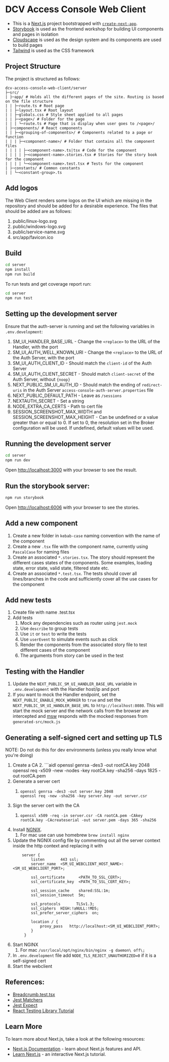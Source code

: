 # DCV Access Console Web Client
* This is a [Next.js](https://nextjs.org/) project bootstrapped with [`create-next-app`](https://github.com/vercel/next.js/tree/canary/packages/create-next-app).
* [Storybook](https://storybook.js.org/) is used as the frontend workshop for building UI components and pages in isolation 
* [Cloudscape](https://cloudscape.design/) is used as the design system and its components are used to build pages
* [Tailwind](https://tailwindcss.com/) is used as the CSS framework

## Project Structure
The project is structured as follows:

```text
dcv-access-console-web-client/server
├─src/
| ├─app/ # Holds all the different pages of the site. Routing is based on the file structure
| | ├─route.ts # Root page
| | ├─layout.tsx # Root layout
| | ├─globals.css # Style sheet applied to all pages
| | ├─<page>/ # Folder for the page
| | | └─route.ts # Page that is display when user goes to /<page>/
| ├─components/ # React components
| | ├─<grouping-of-components>/ # Components related to a page or function
| | | ├─<component-name>/ # Folder that contains all the component files
| | | | ├─<component-name>.ts|tsx # Code for the component
| | | | ├─<component-name>.stories.tsx # Stories for the story book for the component
| | | | └─<component-name>.test.tsx # Tests for the component
| ├─constants/ # Common constants
| | └─<constant-group>.ts
```

## Add logos
The Web Client renders some logos on the UI which are missing in the repository and should be added for a desirable experience. The files that should be added are as follows:
1. public/linux-logo.svg
2. public/windows-logo.svg
3. public/service-name.svg
4. src/app/favicon.ico

## Build
```bash
cd server
npm install
npm run build
```

To run tests and get coverage report run:
```bash
cd server
npm run test
```

## Setting up the development server
Ensure that the auth-server is running and set the following variables in `.env.development`:
1. SM_UI_HANDLER_BASE_URL - Change the `<replace>` to the URL of the Handler, with the port
2. SM_UI_AUTH_WELL_KNOWN_URI  - Change the `<replace>` to the URL of the Auth Server, with the port
3. SM_UI_AUTH_CLIENT_ID - Should match the `client-id` of the Auth Server
4. SM_UI_AUTH_CLIENT_SECRET - Should match `client-secret` of the Auth Server, without `{noop}`
5. NEXT_PUBLIC_SM_UI_AUTH_ID - Should match the ending of `redirect-uris` in the Auth Server `access-console-auth-server.properties` file
6. NEXT_PUBLIC_DEFAULT_PATH - Leave as `/sessions`
7. NEXTAUTH_SECRET - Set a string
8. NODE_EXTRA_CA_CERTS - Path to cert file
9. SESSION_SCREENSHOT_MAX_WIDTH and SESSION_SCREENSHOT_MAX_HEIGHT - Can be undefined or a value greater than or equal to 0. If set to 0, the resolution set in the Broker configuration will be used. If undefined, default values will be used.

## Running the development server
```bash
cd server
npm run dev
```

Open [http://localhost:3000](http://localhost:3000) with your browser to see the result.

## Run the storybook server:
```bash
npm run storybook 
```
Open [http://localhost:6006](http://localhost:6006) with your browser to see the stories.

## Add a new component
1. Create a new folder in `kebab-case` naming convention with the name of the component
2. Create a new `.tsx` file with the component name, currently using `PascalCase` for naming files
3. Create an associated `*.stories.tsx`. The story should represent the different cases states of the components. Some examples, loading state, error state, valid state, filtered state etc.
4. Create an associated `*.test.tsx`. The tests should cover all lines/branches in the code and sufficiently cover all the use cases for the component

## Add new tests
1. Create file with name <component>.test.tsx
2. Add tests
   1. Mock any dependencies such as router using `jest.mock`
   2. Use `describe` to group tests
   3. Use `it` or `test` to write the tests
   4. Use `userEvent` to simulate events such as click
   5. Render the components from the associated story file to test different cases of the component
   6. The arguments from story can be used in the test

## Testing with the Handler
1. Update the `NEXT_PUBLIC_SM_UI_HANDLER_BASE_URL` variable in `.env.development` with the Handler host/ip and port
2. If you want to mock the Handler endpoint, set the `NEXT_PUBLIC_ENABLE_MOCK_WORKER` to `true` and set the `NEXT_PUBLIC_SM_UI_HANDLER_BASE_URL` to `http://localhost:8080`. This will start the mock server and the network calls from the browser are intercepted and [msw](https://mswjs.io/) responds with the mocked responses from `generated-src/mock.js`

## Generating a self-signed cert and setting up TLS
NOTE: Do not do this for dev environments (unless you really know what you're doing)
1. Create a CA
   2. ```aidl
       openssl genrsa -des3 -out rootCA.key 2048
       openssl req -x509 -new -nodes -key rootCA.key -sha256 -days 1825 -out rootCA.pem
2. Generate a server cert
   1. ```aidl
      openssl genrsa -des3 -out server.key 2048
      openssl req -new -sha256 -key server.key -out server.csr
      ```
3. Sign the server cert with the CA
   1. ```aidl
      openssl x509 -req -in server.csr -CA rootCA.pem -CAkey rootCA.key -CAcreateserial -out server.pem -days 365 -sha256
      ```
4. Install [NGNIX](https://www.nginx.com/resources/wiki/start/topics/tutorials/install/).
   1. For mac use can use homebrew `brew install nginx`
5. Update the NGNIX config file by commenting out all the server context inside the http context and replacing it with
   ```aidl
       server {
           listen       443 ssl;
           server_name  <SM_UI_WEBCLIENT_HOST_NAME>:<SM_UI_WEBCLIENT_PORT>;

           ssl_certificate      <PATH_TO_SSL_CERT>;
           ssl_certificate_key  <PATH_TO_SSL_CERT_KEY>;
    
           ssl_session_cache    shared:SSL:1m;
           ssl_session_timeout  5m;
    
           ssl_protocols       TLSv1.3;
           ssl_ciphers  HIGH:!aNULL:!MD5;
           ssl_prefer_server_ciphers  on;
    
           location / {
               proxy_pass   http://localhost:<SM_UI_WEBCLIENT_PORT>;
           }
        }
   ```
6. Start NGINX
   1. For mac `/usr/local/opt/nginx/bin/nginx -g daemon\ off\;`
7. In `.env.development` file add `NODE_TLS_REJECT_UNAUTHORIZED=0` if it is a self-signed cert
8. Start the webclient

## References:
* [Breadcrumb.test.tsx](./src/components/common/breadcrumb/Breadcrumb.test.tsx)
* [Jest Matchers](https://jestjs.io/docs/using-matchers)
* [Jest Expect](https://jestjs.io/docs/expect)
* [React Testing Library Tutorial](https://www.robinwieruch.de/react-testing-library/)

## Learn More
To learn more about Next.js, take a look at the following resources:

- [Next.js Documentation](https://nextjs.org/docs) - learn about Next.js features and API.
- [Learn Next.js](https://nextjs.org/learn) - an interactive Next.js tutorial.
